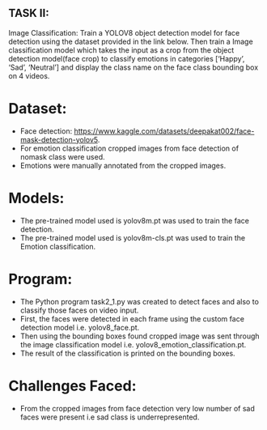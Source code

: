 ## TASK II:

Image Classification: Train a YOLOV8 object detection model for face detection using
the dataset provided in the link below.
Then train a Image classification model which takes the input as a crop from the object
detection model(face crop) to classify emotions in categories [‘Happy’, ‘Sad’, ‘Neutral’]
and display the class name on the face class bounding box on 4 videos.

# Dataset:
- Face detection: https://www.kaggle.com/datasets/deepakat002/face-mask-detection-yolov5.
- For emotion classification cropped images from face detection of nomask class were used.
- Emotions were manually annotated from the cropped images.

# Models:
- The pre-trained model used is yolov8m.pt was used to train the face detection.
- The pre-trained model used is yolov8m-cls.pt was used to train the Emotion classification.

# Program:
- The Python program task2_1.py was created to detect faces and also to classify those faces on video input.
- First, the faces were detected in each frame using the custom face detection model i.e. yolov8_face.pt.
- Then using the bounding boxes found cropped image was sent through the image classification model i.e. yolov8_emotion_classification.pt.
- The result of the classification is printed on the bounding boxes. 

# Challenges Faced: 
- From the cropped images from face detection very low number of sad faces were present i.e sad class is underrepresented.
